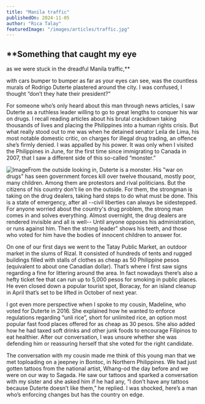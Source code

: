 ```yaml
---
title: "Manila traffic"
publishedOn: 2024-11-05
author: "Rica Talay"
featuredImage: "/images/articles/traffic.jpg"
---
```


## **Something that caught my eye
as we were stuck in the dreadful
Manila traffic,**

with cars bumper to bumper as far as your eyes can see, was the countless murals of Rodrigo Duterte plastered around the city. I was confused, I thought “don’t they hate their president?”

For someone who’s only heard about this man through news articles, I saw Duterte as a ruthless leader willing to go to great lengths to conquer his war on drugs. I recall reading articles about his brutal crackdown taking thousands of lives and placing the Philippines into a human rights crisis. But what really stood out to me was when he detained senator Leila de Lima, his most notable domestic critic, on charges for illegal drug trading, an offence she’s firmly denied. I was appalled by his power. It was only when I visited the Philippines in June, for the first time since immigrating to Canada in 2007, that I saw a different side of this so-called “monster.”

![Image](/images/articles/duarte-web.jpg)From the outside looking in, Duterte is a monster. His "war on drugs" has seen government forces kill over twelve thousand, mostly poor, many children. Among them are protestors and rival politicians. But the citizens of his country don't lie on the outside. For them, the strongman is taking on the drug dealers, taking hard steps to do what must be done. This is a state of emergency, after all --civil liberties can always be sidestepped.
‍
For anyone worried about the country's drug problem, the strong man comes in and solves everything. Almost overnight, the drug dealers are rendered invisible and all is well-- Until anyone opposes his administration, or runs against him. Then the strong leader" shows his teeth, and those who voted for him have the bodies of innocent children to answer for.

On one of our first days we went to the Tatay Public Market, an outdoor market in the slums of Rizal. It consisted of hundreds of tents and rugged buildings filled with stalls of clothes as cheap as 50 Philippine pesos (equivalent to about one Canadian dollar). That’s where I first saw signs regarding a fine for littering around the area. In fact nowadays there’s also a hefty ticket fee that can run up to 5,000 pesos for smoking in public places. He even closed down a popular tourist spot, Boracay, for an island cleanup in April that’s set to be lifted in October of next year.

I got even more perspective when I spoke to my cousin, Madeline, who voted for Duterte in 2016. She explained how he wanted to enforce regulations regarding “unli rice”, short for unlimited rice, an option most popular fast food places offered for as cheap as 30 pesos. She also added how he had taxed soft drinks and other junk foods to encourage Filipinos to eat healthier. After our conversation, I was unsure whether she was defending him or reassuring herself that she voted for the right candidate.

The conversation with my cousin made me think of this young man that we met toploading on a jeepney in Bontoc, in Northern Philippines. We had just gotten tattoos from the national artist, Whang-od the day before and we were on our way to Sagada. He saw our tattoos and sparked a conversation with my sister and she asked him if he had any, “I don’t have any tattoos because Duterte doesn’t like them,” he replied. I was shocked, here’s a man who’s enforcing changes but has the country on edge.

‍

